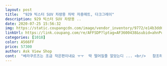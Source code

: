 ```yaml
---
layout: post 
title:  "929 빅스터 SUV 차량용 차박 자충매트, 다크그레이" 
description: 929 빅스터 SUV 차량용 ..
date: 2020-07-25 15:56:32 
img: https://static.coupangcdn.com/image/vendor_inventory/9772/e14b3dd62cfe775e98ea5fa7925d0275d4feae809bcf99afb5d954093f46.jpg 
linkUrl: https://link.coupang.com/re/AFFSDP?lptag=AF3600438&subid=ahnPublicAsk&pageKey=1541019834&itemId=2639502113&vendorItemId=70630347394&traceid=V0-113-b2e45df60da97684 
categories: [1018] 
color: A566FF 
price: 57300 
author: Ask View Shop 
cont:  "베라쿠르즈는 조금 작은편이내요 ㅜㅜ  딱 떨어질줄 알았는디 ... <br/>   참조하세요<br/>사이즈 잘맞고 푹씬하니 너무 편하게 사용 했습니다<br/>좋아요<br/>" 
---
```

